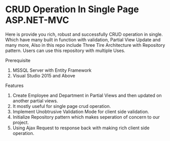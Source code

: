 # CRUD Operation In Single Page ASP.NET-MVC

Here is provide you rich, robust and successfully CRUD operation in single. Which have many built in function with validation, Partial View Update and many more, Also in this repo include Three Tire Architecture with Repository pattern. Users can use this repository with multiple Uses.

Prerequisite
1. MSSQL Server with Entity Framework
2. Visual Studio 2015 and Above

Features
1. Create Employee and Department in Partial Views and then updated on another partial views.
2. It mostly useful for single page crud operation.
3. Implement Unobtrusive Validation Mode for client side validation.
4. Initialize Repository pattern which makes seperation of concern to our project.
5. Using Ajax Request to response back with making rich client side operation.



